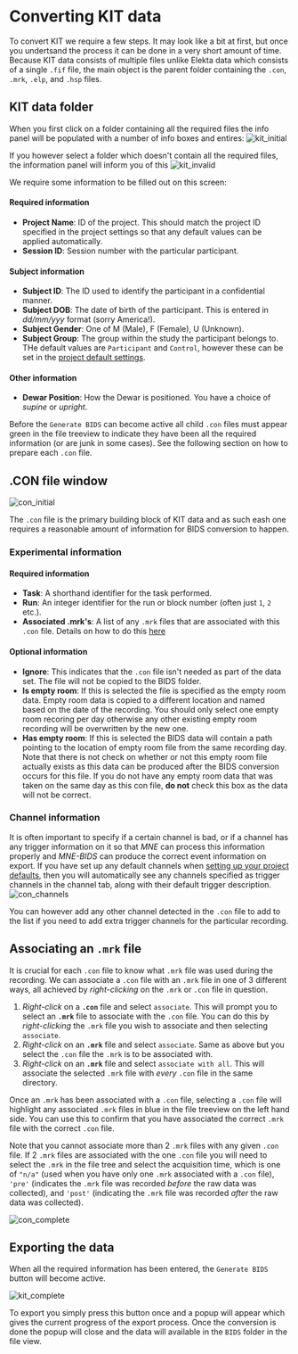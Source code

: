 # Converting KIT data

To convert KIT we require a few steps. It may look like a bit at first, but once you undertsand the process it can be done in a very short amount of time.
Because KIT data consists of multiple files unlike Elekta data which consists of a single `.fif` file, the main object is the parent folder containing the `.con`, `.mrk`, `.elp`, and `.hsp` files.

## KIT data folder
When you first click on a folder containing all the required files the info panel will be populated with a number of info boxes and entires:
![kit_initial](images/screenshots/KIT_container_initial.PNG)

If you however select a folder which doesn't contain all the required files, the information panel will inform you of this
![kit_invalid](images/screenshots/KIT_container_invalid.PNG)

We require some information to be filled out on this screen:

#### Required information
- **Project Name**: ID of the project. This should match the project ID specified in the project settings so that any default values can be applied automatically.
- **Session ID**: Session number with the particular participant.

#### Subject information
- **Subject ID**: The ID used to identify the participant in a confidential manner.
- **Subject DOB**: The date of birth of the participant. This is entered in *dd/mm/yyy* format (sorry America!).
- **Subject Gender**: One of M (Male), F (Female), U (Unknown).
- **Subject Group**: The group within the study the participant belongs to. THe default values are `Participant` and `Control`, however these can be set in the [project default settings](guide_general.md#settings_window).

#### Other information
- **Dewar Position**: How the Dewar is positioned. You have a choice of *supine* or *upright*.

Before the `Generate BIDS` can become active all child `.con` files must appear green in the file treeview to indicate they have been all the required information (or are junk in some cases). See the following section on how to prepare each `.con` file.

## .CON file window

![con_initial](images/screenshots/KIT_con_initial.PNG)

The `.con` file is the primary building block of KIT data and as such eash one requires a reasonable amount of information for BIDS conversion to happen.

### Experimental information

#### Required information
- **Task**: A shorthand identifier for the task performed.
- **Run**: An integer identifier for the run or block number (often just `1`, `2` etc.).
- **Associated .mrk's**: A list of any `.mrk` files that are associated with this `.con` file. Details on how to do this [here](guide_kit.md#associating-a-mrk-file)

#### Optional information
- **Ignore**: This indicates that the `.con` file isn't needed as part of the data set. The file will not be copied to the BIDS folder.
- **Is empty room**: If this is selected the file is specified as the empty room data. Empty room data is copied to a different location and named based on the date of the recording. You should only select one empty room recoring per day otherwise any other existing empty room recording will be overwritten by the new one.
- **Has empty room**: If this is selected the BIDS data will contain a path pointing to the location of empty room file from the same recording day. Note that there is not check on whether or not this empty room file actually exists as this data can be produced after the BIDS conversion occurs for this file. If you do not have any empty room data that was taken on the same day as this con file, **do not** check this box as the data will not be correct.

### Channel information

It is often important to specify if a certain channel is bad, or if a channel has any trigger information on it so that *MNE* can process this information properly and *MNE-BIDS* can produce the correct event information on export.
If you have set up any default channels when [setting up your project defaults](guide_general.md#settings-windows), then you will automatically see any channels specified as trigger channels in the channel tab, along with their default trigger description.
![con_channels](images/screenshots/KIT_con_channels.PNG)

You can however add any other channel detected in the `.con` file to add to the list if you need to add extra trigger channels for the particular recording.

## Associating an `.mrk` file

It is crucial for each `.con` file to know what `.mrk` file was used during the recording.
We can associate a `.con` file with an `.mrk` file in one of 3 different ways, all achieved by *right-clicking* on the `.mrk` or `.con` file in question.

1. *Right-click* on a **`.con`** file and select `associate`. This will prompt you to select an **`.mrk`** file to associate with the `.con` file. You can do this by *right-clicking* the `.mrk` file you wish to associate and then selecting `associate`.
2. *Right-click* on an **`.mrk`** file and select `associate`. Same as above but you select the `.con` file the `.mrk` is to be associated with.
3. *Right-click* on an **`.mrk`** file and select `associate with all`. This will associate the selected `.mrk` file with *every* `.con` file in the same directory.

Once an `.mrk` has been associated with a `.con` file, selecting a `.con` file will highlight any associated `.mrk` files in blue in the file treeview on the left hand side. You can use this to confirm that you have associated the correct `.mrk` file with the correct `.con` file.

Note that you cannot associate more than 2 `.mrk` files with any given `.con` file. If 2 `.mrk` files are associated with the one `.con` file you will need to select the `.mrk` in the file tree and select the acquisition time, which is one of `"n/a"` (used when you have only one `.mrk` associated with a `.con` file), `'pre'` (indicates the `.mrk` file was recorded *before* the raw data was collected), and `'post'` (indicating the `.mrk` file was recorded *after* the raw data was collected).

![con_complete](images/screenshots/KIT_con_complete.PNG)

## Exporting the data
When all the required information has been entered, the `Generate BIDS` button will become active.

![kit_complete](images/screenshots/KIT_container_complete.PNG)

To export you simply press this button once and a popup will appear which gives the current progress of the export process.
Once the conversion is done the popup will close and the data will available in the `BIDS` folder in the file view.